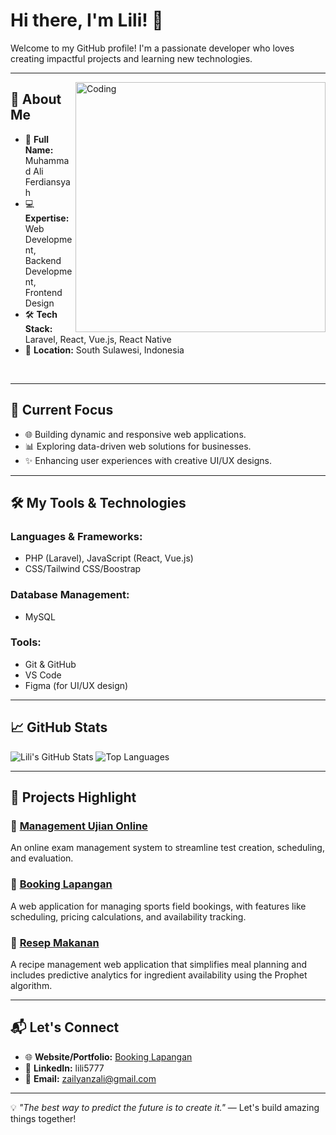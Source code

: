 # Hi there, I'm Lili! 👋

Welcome to my GitHub profile! I'm a passionate developer who loves creating impactful projects and learning new technologies.

---
<img align="right" alt="Coding" width="400" src="https://s11.gifyu.com/images/S1Jug.gif">


## 🚀 About Me

- 🌟 **Full Name:** Muhammad Ali Ferdiansyah
- 💻 **Expertise:** Web Development, Backend Development, Frontend Design
- 🛠️ **Tech Stack:** Laravel, React, Vue.js, React Native
- 📍 **Location:** South Sulawesi, Indonesia
<br>


---

## 🌱 Current Focus

- 🌐 Building dynamic and responsive web applications.
- 📊 Exploring data-driven web solutions for businesses.
- ✨ Enhancing user experiences with creative UI/UX designs.

---

## 🛠️ My Tools & Technologies

### **Languages & Frameworks:**
- PHP (Laravel), JavaScript (React, Vue.js)
- CSS/Tailwind CSS/Boostrap

### **Database Management:**
- MySQL

### **Tools:**
- Git & GitHub
- VS Code
- Figma (for UI/UX design)

---

## 📈 GitHub Stats

![Lili's GitHub Stats](https://github-readme-stats.vercel.app/api?username=lili5777&show_icons=true&theme=radical)
![Top Languages](https://github-readme-stats.vercel.app/api/top-langs/?username=lili5777&layout=compact&theme=radical)

---

## 🌟 Projects Highlight

### 🌟 [Management Ujian Online](https://github.com/lili5777/Management-Ujian-Online)
An online exam management system to streamline test creation, scheduling, and evaluation.

### 🌟 [Booking Lapangan](https://github.com/lili5777/Booking-Lapangan)
A web application for managing sports field bookings, with features like scheduling, pricing calculations, and availability tracking.

### 🌟 [Resep Makanan](https://github.com/lili5777/Resep-Makanan)
A recipe management web application that simplifies meal planning and includes predictive analytics for ingredient availability using the Prophet algorithm.

---

## 📬 Let's Connect

- 🌐 **Website/Portfolio:** [Booking Lapangan](https://github.com/lili5777/Booking-Lapangan)
- 💼 **LinkedIn:** lili5777
- 📧 **Email:** zailyanzali@gmail.com

---

💡 _"The best way to predict the future is to create it."_ — Let's build amazing things together!
